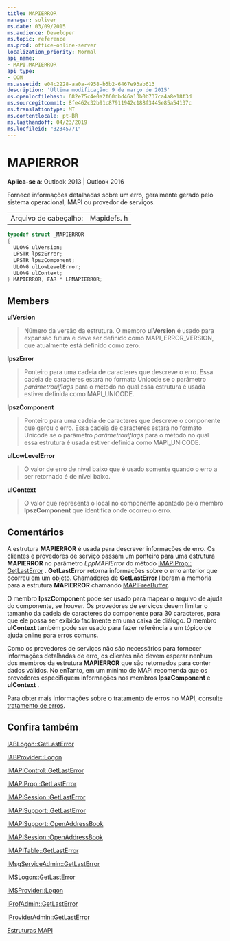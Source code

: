 ```yaml
---
title: MAPIERROR
manager: soliver
ms.date: 03/09/2015
ms.audience: Developer
ms.topic: reference
ms.prod: office-online-server
localization_priority: Normal
api_name:
- MAPI.MAPIERROR
api_type:
- COM
ms.assetid: e04c2228-aa0a-4958-b5b2-6467e93ab613
description: 'Última modificação: 9 de março de 2015'
ms.openlocfilehash: 682e75c4e0a2f60dbd46a13b0b737ca4a8e18f3d
ms.sourcegitcommit: 8fe462c32b91c87911942c188f3445e85a54137c
ms.translationtype: MT
ms.contentlocale: pt-BR
ms.lasthandoff: 04/23/2019
ms.locfileid: "32345771"
---
```

# <a name="mapierror"></a>MAPIERROR

  
  
**Aplica-se a**: Outlook 2013 | Outlook 2016 
  
Fornece informações detalhadas sobre um erro, geralmente gerado pelo sistema operacional, MAPI ou provedor de serviços. 
  
|||
|:-----|:-----|
|Arquivo de cabeçalho:  <br/> |Mapidefs. h  <br/> |
   
```cpp
typedef struct _MAPIERROR
{
  ULONG ulVersion;
  LPSTR lpszError;
  LPSTR lpszComponent;
  ULONG ulLowLevelError;
  ULONG ulContext;
} MAPIERROR, FAR * LPMAPIERROR;

```

## <a name="members"></a>Members

 **ulVersion**
  
> Número da versão da estrutura. O membro **ulVersion** é usado para expansão futura e deve ser definido como MAPI_ERROR_VERSION, que atualmente está definido como zero. 
    
 **lpszError**
  
> Ponteiro para uma cadeia de caracteres que descreve o erro. Essa cadeia de caracteres estará no formato Unicode se o parâmetro _parâmetroulflags_ para o método no qual essa estrutura é usada estiver definida como MAPI_UNICODE. 
    
 **lpszComponent**
  
> Ponteiro para uma cadeia de caracteres que descreve o componente que gerou o erro. Essa cadeia de caracteres estará no formato Unicode se o parâmetro _parâmetroulflags_ para o método no qual essa estrutura é usada estiver definida como MAPI_UNICODE. 
    
 **ulLowLevelError**
  
> O valor de erro de nível baixo que é usado somente quando o erro a ser retornado é de nível baixo.
    
 **ulContext**
  
> O valor que representa o local no componente apontado pelo membro **lpszComponent** que identifica onde ocorreu o erro. 
    
## <a name="remarks"></a>Comentários

A estrutura **MAPIERROR** é usada para descrever informações de erro. Os clientes e provedores de serviço passam um ponteiro para uma estrutura **MAPIERROR** no parâmetro _LppMAPIError_ do método [IMAPIProp:: GetLastError](imapiprop-getlasterror.md) . **GetLastError** retorna informações sobre o erro anterior que ocorreu em um objeto. Chamadores de **GetLastError** liberam a memória para a estrutura **MAPIERROR** chamando [MAPIFreeBuffer](mapifreebuffer.md).
  
O membro **lpszComponent** pode ser usado para mapear o arquivo de ajuda do componente, se houver. Os provedores de serviços devem limitar o tamanho da cadeia de caracteres do componente para 30 caracteres, para que ele possa ser exibido facilmente em uma caixa de diálogo. O membro **ulContext** também pode ser usado para fazer referência a um tópico de ajuda online para erros comuns. 
  
Como os provedores de serviços não são necessários para fornecer informações detalhadas de erro, os clientes não devem esperar nenhum dos membros da estrutura **MAPIERROR** que são retornados para conter dados válidos. No enTanto, em um mínimo de MAPI recomenda que os provedores especifiquem informações nos membros **lpszComponent** e **ulContext** . 
  
Para obter mais informações sobre o tratamento de erros no MAPI, consulte [tratamento de erros](error-handling-in-mapi.md).
  
## <a name="see-also"></a>Confira também



[IABLogon::GetLastError](iablogon-getlasterror.md)
  
[IABProvider::Logon](iabprovider-logon.md)
  
[IMAPIControl::GetLastError](imapicontrol-getlasterror.md)
  
[IMAPIProp::GetLastError](imapiprop-getlasterror.md)
  
[IMAPISession::GetLastError](imapisession-getlasterror.md)
  
[IMAPISupport::GetLastError](imapisupport-getlasterror.md)
  
[IMAPISupport::OpenAddressBook](imapisupport-openaddressbook.md)
  
[IMAPISession::OpenAddressBook](imapisession-openaddressbook.md)
  
[IMAPITable::GetLastError](imapitable-getlasterror.md)
  
[IMsgServiceAdmin::GetLastError](imsgserviceadmin-getlasterror.md)
  
[IMSLogon::GetLastError](imslogon-getlasterror.md)
  
[IMSProvider::Logon](imsprovider-logon.md)
  
[IProfAdmin::GetLastError](iprofadmin-getlasterror.md)
  
[IProviderAdmin::GetLastError](iprovideradmin-getlasterror.md)


[Estruturas MAPI](mapi-structures.md)

